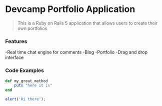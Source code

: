 # Devcamp Portfolio Application

> This is a Ruby on Rails 5 application that allows users to create their own portfolios

### Features

-Real time chat engine for comments
-Blog
-Portfolio
-Drag and drop interface

### Code Examples

```ruby
def my_great_method
	puts "here it is"
end
```

```javascript
alert('Hi there');
``` 
